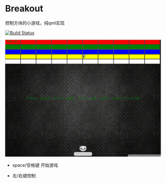 # Breakout 

控制方块的小游戏，纯qml实现

[![Build Status](https://travis-ci.org/wentaojia2014/Breakout.svg?branch=master)](https://travis-ci.org/wentaojia2014/Breakout)


![demo](screenshot.gif)


* space/空格键 开始游戏

* 左/右键控制

